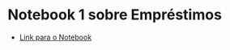 # Notebook 1 sobre Empréstimos
* [Link para o Notebook](https://github.com/jovi2000/MC322-Joao-Barreira/blob/main/lab01/notebook/emprestimo01-JoaoBarreira.ipynb)
